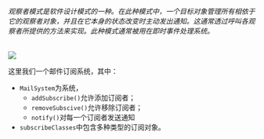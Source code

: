 ###### 观察者模式是软件设计模式的一种。在此种模式中，一个目标对象管理所有相依于它的观察者对象，并且在它本身的状态改变时主动发出通知。这通常透过呼叫各观察者所提供的方法来实现。此种模式通常被用在即时事件处理系统。

![](https://upload.wikimedia.org/wikipedia/commons/e/e2/Observer-pattern-class-diagram.png)

这里我们一个邮件订阅系统，其中：
* `MailSystem`为系统，
    * `addSubscribe()`允许添加订阅者；
    * `removeSubscive()`允许移除订阅者；
    * `notify()`对每一个订阅者发送通知
* `subscribeClasses`中包含多种类型的订阅对象。